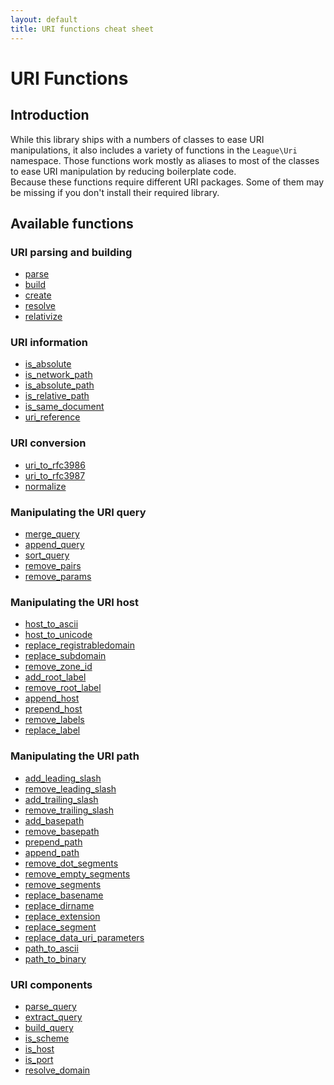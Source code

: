 ```yaml
---
layout: default
title: URI functions cheat sheet
---
```


# URI Functions

## Introduction

While this library ships with a numbers of classes to ease URI manipulations, it also includes a variety of functions in the `League\Uri` namespace. Those functions work mostly as aliases to most of the classes to ease URI manipulation by reducing boilerplate code.  
Because these functions require different URI packages. Some of them may be missing if you don't install their required library.

## Available functions

### URI parsing and building

<ul class="item-list">
	<li><a href="/5.0/parser/parser/#uri-parsing">parse</a></li>
	<li><a href="/5.0/parser/builder/">build</a></li>
	<li><a href="/5.0/uri/factory/#the-create-method">create</a></li>
	<li><a href="/5.0/manipulations/middlewares/#resolving-a-relative-uri">resolve</a></li>
	<li><a href="/5.0/manipulations/middlewares/#relativize-an-uri">relativize</a></li>
</ul>

### URI information

<ul class="item-list">
	<li><a href="/5.0/manipulations/references/#isabsolute">is_absolute</a></li>
	<li><a href="/5.0/manipulations/references/#isnetworkpath">is_network_path</a></li>
	<li><a href="/5.0/manipulations/references/#isabsolutepath">is_absolute_path</a></li>
	<li><a href="/5.0/manipulations/references/#isrelativepath">is_relative_path</a></li>
	<li><a href="/5.0/manipulations/references/#issamedocument">is_same_document</a></li>
	<li><a href="/5.0/manipulations/references/#urireference">uri_reference</a></li>
</ul>

### URI conversion

<ul class="item-list">
	<li><a href="/5.0/manipulations/formatter/#function-alias">uri_to_rfc3986</a></li>
	<li><a href="/5.0/manipulations/formatter/#function-alias">uri_to_rfc3987</a></li>
	<li><a href="/5.0/manipulations/middlewares/#uri-comparison">normalize</a></li>
</ul>

### Manipulating the URI query

<ul class="item-list">
	<li><a href="/5.0/manipulations/middlewares/#merging-query-string">merge_query</a></li>
	<li><a href="/5.0/manipulations/middlewares/#append-data-to-the-query-string">append_query</a></li>
	<li><a href="/5.0/manipulations/middlewares/#sorting-the-query-keys">sort_query</a></li>
	<li><a href="/5.0/manipulations/middlewares/#removing-query-pairs">remove_pairs</a></li>
	<li><a href="/5.0/manipulations/middlewares/#removing-query-params">remove_params</a></li>
</ul>

### Manipulating the URI host

<ul class="item-list">
	<li><a href="/5.0/manipulations/middlewares/#transcoding-the-host-to-ascii">host_to_ascii</a></li>
	<li><a href="/5.0/manipulations/middlewares/#transcoding-the-host-to-its-idn-form">host_to_unicode</a></li>
	<li><a href="/5.0/manipulations/middlewares/#updating-the-host-registrable-domain">replace_registrabledomain</a></li>
	<li><a href="/5.0/manipulations/middlewares/#updating-the-host-subdomain">replace_subdomain</a></li>
	<li><a href="/5.0/manipulations/middlewares/#removing-zone-identifier">remove_zone_id</a></li>
	<li><a href="/5.0/manipulations/middlewares/#adding-the-root-label">add_root_label</a></li>
	<li><a href="/5.0/manipulations/middlewares/#removing-the-root-label">remove_root_label</a></li>
	<li><a href="/5.0/manipulations/middlewares/#appending-labels">append_host</a></li>
	<li><a href="/5.0/manipulations/middlewares/#prepending-labels">prepend_host</a></li>
	<li><a href="/5.0/manipulations/middlewares/#removing-selected-labels">remove_labels</a></li>
	<li><a href="/5.0/manipulations/middlewares/#replacing-host-label">replace_label</a></li>
</ul>

### Manipulating the URI path

<ul class="item-list">
	<li><a href="/5.0/manipulations/middlewares/#adding-leading-slash">add_leading_slash</a></li>
	<li><a href="/5.0/manipulations/middlewares/#removing-leading-slash">remove_leading_slash</a></li>
	<li><a href="/5.0/manipulations/middlewares/#adding-trailing-slash">add_trailing_slash</a></li>
	<li><a href="/5.0/manipulations/middlewares/#removing-trailing-slash">remove_trailing_slash</a></li>
	<li><a href="/5.0/manipulations/middlewares/#add-the-path-basepath">add_basepath</a></li>
	<li><a href="/5.0/manipulations/middlewares/#remove-the-path-basepath">remove_basepath</a></li>
	<li><a href="/5.0/manipulations/middlewares/#prepeding-segments">prepend_path</a></li>
	<li><a href="/5.0/manipulations/middlewares/#appending-path">append_path</a></li>
	<li><a href="/5.0/manipulations/middlewares/#removing-dot-segments">remove_dot_segments</a></li>
	<li><a href="/5.0/manipulations/middlewares/#removing-empty-segments">remove_empty_segments</a></li>
	<li><a href="/5.0/manipulations/middlewares/#removing-selected-segments">remove_segments</a></li>
	<li><a href="/5.0/manipulations/middlewares/#updating-path-basename">replace_basename</a></li>
	<li><a href="/5.0/manipulations/middlewares/#updating-path-dirname">replace_dirname</a></li>
	<li><a href="/5.0/manipulations/middlewares/#updating-path-extension">replace_extension</a></li>
	<li><a href="/5.0/manipulations/middlewares/#replacing-a-path-segment">replace_segment</a></li>
	<li><a href="/5.0/manipulations/middlewares/#update-data-uri-parameters">replace_data_uri_parameters</a></li>
	<li><a href="/5.0/manipulations/middlewares/#transcoding-data-uri-from-binary-to-ascii">path_to_ascii</a></li>
	<li><a href="/5.0/manipulations/middlewares/#transcoding-data-uri-from-ascii-to-binary">path_to_binary</a></li>
</ul>


### URI components

<ul class="item-list">
	<li><a href="/5.0/components/query/#queryparse">parse_query</a></li>
	<li><a href="/5.0/components/query/#queryextract">extract_query</a></li>
	<li><a href="/5.0/components/query/#querybuild">build_query</a></li>
	<li><a href="/5.0/parser/parser/#scheme-validation">is_scheme</a></li>
	<li><a href="/5.0/parser/parser/#host-validation">is_host</a></li>
	<li><a href="/5.0/parser/parser/#port-validation">is_port</a></li>
	<li><a href="/5.0/publicsuffix/rules/#helper-function">resolve_domain</a></li>
</ul>